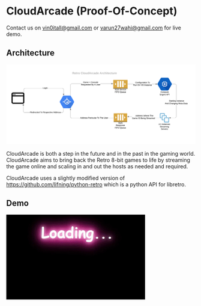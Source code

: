 # CloudArcade (Proof-Of-Concept)

Contact us on vin0itall@gmail.com or varun27wahi@gmail.com for live demo. 

## Architecture

![alt Architecture](https://github.com/Vin-itall/CloudArcade/blob/master/RCAA.png)

CloudArcade is both a step in the future and in the past in the gaming world.
CloudArcade aims to bring back the Retro 8-bit games to life by streaming the game online and scaling in and out the hosts as needed and required. 

CloudArcade uses a slightly modified version of https://github.com/lifning/python-retro which is a python API for libretro.

## Demo
![alt Architecture](https://github.com/Vin-itall/CloudArcade/blob/master/CloudArcade-Demo.gif)
